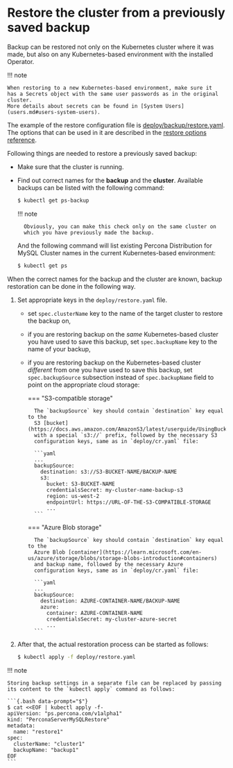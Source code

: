 # Restore the cluster from a previously saved backup

Backup can be restored not only on the Kubernetes cluster where it was made, but
also on any Kubernetes-based environment with the installed Operator.

!!! note

    When restoring to a new Kubernetes-based environment, make sure it
    has a Secrets object with the same user passwords as in the original cluster.
    More details about secrets can be found in [System Users](users.md#users-system-users).

The example of the restore configuration file is [deploy/backup/restore.yaml](https://github.com/percona/percona-server-mysql-operator/blob/main/deploy/restore.yaml). The options that can be used in it are described in the [restore options reference](operator.md#perconaservermysqlrestore-custom-resource-options).

Following things are needed to restore a previously saved backup:

* Make sure that the cluster is running.

* Find out correct names for the **backup** and the **cluster**. Available
    backups can be listed with the following command:

    ```{.bash data-prompt="$"}
    $ kubectl get ps-backup
    ```

    !!! note

        Obviously, you can make this check only on the same cluster on
        which you have previously made the backup.

    And the following command will list existing Percona Distribution for MySQL
    Cluster names in the current Kubernetes-based environment:

    ```{.bash data-prompt="$"}
    $ kubectl get ps
    ```

When the correct names for the backup and the cluster are known, backup
restoration can be done in the following way.

1. Set appropriate keys in the `deploy/restore.yaml` file.

    * set `spec.clusterName` key to the name of the target cluster to restore
        the backup on,

    * if you are restoring backup on the *same* Kubernetes-based cluster you have
        used to save this backup, set `spec.backupName` key to the name of your
        backup,

    * if you are restoring backup on the Kubernetes-based cluster *different*
        from one you have used to save this backup, set `spec.backupSource`
        subsection instead of `spec.backupName` field to point on the appropriate
        cloud storage:

        === "S3-compatible storage"

            The `backupSource` key should contain `destination` key equal to the
            S3 [bucket](https://docs.aws.amazon.com/AmazonS3/latest/userguide/UsingBucket.html)
            with a special `s3://` prefix, followed by the necessary S3
            configuration keys, same as in `deploy/cr.yaml` file:

            ```yaml
            ...
            backupSource:
              destination: s3://S3-BUCKET-NAME/BACKUP-NAME
              s3:
                bucket: S3-BUCKET-NAME
                credentialsSecret: my-cluster-name-backup-s3
                region: us-west-2
                endpointUrl: https://URL-OF-THE-S3-COMPATIBLE-STORAGE
                ...
            ```

        === "Azure Blob storage"

            The `backupSource` key should contain `destination` key equal to the
            Azure Blob [container](https://learn.microsoft.com/en-us/azure/storage/blobs/storage-blobs-introduction#containers)
            and backup name, followed by the necessary Azure
            configuration keys, same as in `deploy/cr.yaml` file:

            ```yaml
            ...
            backupSource:
              destination: AZURE-CONTAINER-NAME/BACKUP-NAME
              azure:
                container: AZURE-CONTAINER-NAME
                credentialsSecret: my-cluster-azure-secret
                ...
            ```
2. After that, the actual restoration process can be started as follows:

    ```{.bash data-prompt="$"}
    $ kubectl apply -f deploy/restore.yaml
    ```

!!! note

    Storing backup settings in a separate file can be replaced by passing
    its content to the `kubectl apply` command as follows:

    ```{.bash data-prompt="$"}
    $ cat <<EOF | kubectl apply -f-
    apiVersion: "ps.percona.com/v1alpha1"
    kind: "PerconaServerMySQLRestore"
    metadata:
      name: "restore1"
    spec:
      clusterName: "cluster1"
      backupName: "backup1"
    EOF
    ```
